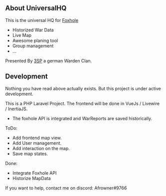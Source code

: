 
## About UniversalHQ

This is the universal HQ for [Foxhole](https://www.foxholegame.com/) 

- Historized War Data
- Live Map
- Awesome planing tool
- Group management 
- ... 

Presented By [3SP](https://discord.gg/sZs5UZf) a german Warden Clan.

## Development

Nothing you have read above actually exists. But this project is under active development.  

This is a PHP Laravel Project. The frontend will be done in VueJs / Livewire / InertiaJS. 

* The foxhole API is integrated and WarReports are saved historically.

ToDo: 
* Add frontend map view.
* Add User management.
* Add interaction on the map.
* Save map states.

Done:
* Integrate Foxhole API
* Historize MapData

If you want to help, contact me on discord: Afrowner#9766

